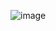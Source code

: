 ![image](https://user-images.githubusercontent.com/89457526/159263809-18d80987-3b14-4ebd-86c7-992ff194a8ec.png)
